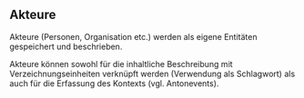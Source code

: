 ## Akteure

Akteure (Personen, Organisation etc.) werden als eigene Entitäten gespeichert und beschrieben.

Akteure können sowohl für die inhaltliche Beschreibung mit Verzeichnungseinheiten verknüpft werden (Verwendung als Schlagwort) als auch für die Erfassung des Kontexts (vgl. Antonevents). 

